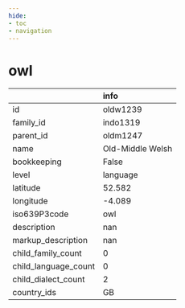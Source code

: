 ```yaml
---
hide:
- toc
- navigation
---
```

# owl
|                      | info             |
|:---------------------|:-----------------|
| id                   | oldw1239         |
| family_id            | indo1319         |
| parent_id            | oldm1247         |
| name                 | Old-Middle Welsh |
| bookkeeping          | False            |
| level                | language         |
| latitude             | 52.582           |
| longitude            | -4.089           |
| iso639P3code         | owl              |
| description          | nan              |
| markup_description   | nan              |
| child_family_count   | 0                |
| child_language_count | 0                |
| child_dialect_count  | 2                |
| country_ids          | GB               |